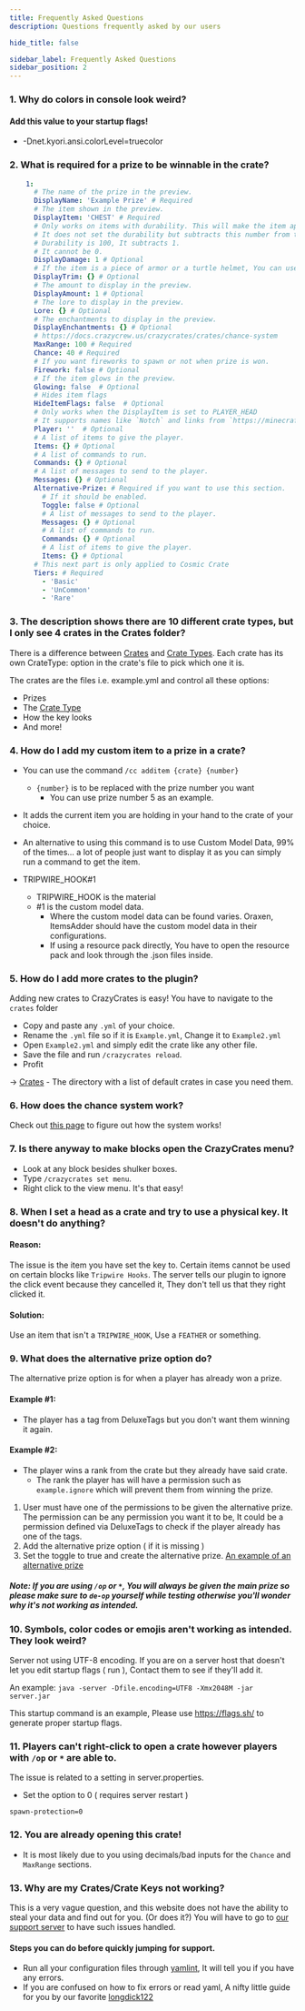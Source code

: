 ```yaml
---
title: Frequently Asked Questions
description: Questions frequently asked by our users

hide_title: false

sidebar_label: Frequently Asked Questions
sidebar_position: 2
---
```

### 1. Why do colors in console look weird?
#### Add this value to your startup flags!
 * -Dnet.kyori.ansi.colorLevel=truecolor
### 2. What is required for a prize to be winnable in the crate?
```yaml
    1:
      # The name of the prize in the preview.
      DisplayName: 'Example Prize' # Required
      # The item shown in the preview.
      DisplayItem: 'CHEST' # Required
      # Only works on items with durability. This will make the item appear more damaged.
      # It does not set the durability but subtracts this number from the durability
      # Durability is 100, It subtracts 1.
      # It cannot be 0.
      DisplayDamage: 1 # Optional
      # If the item is a piece of armor or a turtle helmet, You can use trims.
      DisplayTrim: {} # Optional
      # The amount to display in the preview.
      DisplayAmount: 1 # Optional
      # The lore to display in the preview.
      Lore: {} # Optional
      # The enchantments to display in the preview.
      DisplayEnchantments: {} # Optional
      # https://docs.crazycrew.us/crazycrates/crates/chance-system
      MaxRange: 100 # Required
      Chance: 40 # Required
      # If you want fireworks to spawn or not when prize is won.
      Firework: false # Optional
      # If the item glows in the preview.
      Glowing: false  # Optional
      # Hides item flags
      HideItemFlags: false  # Optional
      # Only works when the DisplayItem is set to PLAYER_HEAD
      # It supports names like `Notch` and links from `https://minecraft-heads.com/`
      Player: ''  # Optional
      # A list of items to give the player.
      Items: {} # Optional
      # A list of commands to run.
      Commands: {} # Optional
      # A list of messages to send to the player.
      Messages: {} # Optional
      Alternative-Prize: # Required if you want to use this section.
        # If it should be enabled.
        Toggle: false # Optional
        # A list of messages to send to the player.
        Messages: {} # Optional
        # A list of commands to run.
        Commands: {} # Optional
        # A list of items to give the player.
        Items: {} # Optional
      # This next part is only applied to Cosmic Crate
      Tiers: # Required
        - 'Basic'
        - 'UnCommon'
        - 'Rare'
```

### 3. The description shows there are 10 different crate types, but I only see 4 crates in the Crates folder?
There is a difference between [Crates](guides/crates/examples/csgocrate-example.md) and [Crate Types](misc/crate-types.md). Each crate has its own CrateType: option in the crate's file to pick which one it is.

The crates are the files i.e. example.yml and control all these options:
* Prizes
* The [Crate Type](misc/crate-types.md)
* How the key looks
* And more!

### 4. How do I add my custom item to a prize in a crate?
* You can use the command `/cc additem {crate} {number}`
  * `{number}` is to be replaced with the prize number you want
    * You can use prize number 5 as an example.
* It adds the current item you are holding in your hand to the crate of your choice.

* An alternative to using this command is to use Custom Model Data, 99% of the times... a lot of people just want to display it as you can simply run a command to get the item.
 * TRIPWIRE_HOOK#1
   * TRIPWIRE_HOOK is the material
   * #1 is the custom model data.
     * Where the custom model data can be found varies. Oraxen, ItemsAdder should have the custom model data in their configurations.
     * If using a resource pack directly, You have to open the resource pack and look through the .json files inside.

### 5. How do I add more crates to the plugin?
Adding new crates to CrazyCrates is easy! You have to navigate to the `crates` folder
* Copy and paste any `.yml` of your choice.
* Rename the `.yml` file so if it is `Example.yml`, Change it to `Example2.yml`
* Open `Example2.yml` and simply edit the crate like any other file.
* Save the file and run `/crazycrates reload`.
* Profit

-> [Crates](guides/crates/examples/csgocrate-example.md) - The directory with a list of default crates in case you need them.

### 6. How does the chance system work?
Check out [this page](guides/crates/chance-system) to figure out how the system works!

### 7. Is there anyway to make blocks open the CrazyCrates menu?
* Look at any block besides shulker boxes.
* Type `/crazycrates set menu`.
* Right click to the view menu. It's that easy!

### 8. When I set a head as a crate and try to use a physical key. It doesn't do anything?
#### Reason:
The issue is the item you have set the key to. Certain items cannot be used on certain blocks like `Tripwire Hooks`. The server tells our plugin to ignore the click event because they cancelled it, They don't tell us that they right clicked it.
#### Solution:
Use an item that isn't a `TRIPWIRE_HOOK`, Use a `FEATHER` or something.

### 9. What does the alternative prize option do?
The alternative prize option is for when a player has already won a prize.

#### Example #1: 
* The player has a tag from DeluxeTags but you don't want them winning it again.
#### Example #2:
* The player wins a rank from the crate but they already have said crate.
  * The rank the player has will have a permission such as `example.ignore` which will prevent them from winning the prize.

1. User must have one of the permissions to be given the alternative prize.
The permission can be any permission you want it to be, It could be a permission defined via DeluxeTags to check if the player already has one of the tags.
2. Add the alternative prize option ( if it is missing )
3. Set the toggle to true and create the alternative prize.
[An example of an alternative prize](https://github.com/Crazy-Crew/CrazyCrates/blob/eeab4ad344f637570ec72a88493384456fe57719/paper/src/main/resources/crates/CrateExample.yml#L154)

##### Note: If you are using `/op` or `*`, You will always be given the main prize so please make sure to `de-op` yourself while testing otherwise you'll wonder why it's not working as intended.

### 10. Symbols, color codes or emojis aren't working as intended. They look weird?
Server not using UTF-8 encoding. If you are on a server host that doesn't let you edit startup flags ( run ), Contact them to see if they'll add it.

An example: `java -server -Dfile.encoding=UTF8 -Xmx2048M -jar server.jar`

This startup command is an example, Please use https://flags.sh/ to generate proper startup flags.

### 11. Players can't right-click to open a crate however players with `/op` or `*` are able to.
The issue is related to a setting in server.properties.
 * Set the option to 0  ( requires server restart )
```
spawn-protection=0
```

### 12. You are already opening this crate!
 * It is most likely due to you using decimals/bad inputs for the `Chance` and `MaxRange` sections.

### 13. Why are my Crates/Crate Keys not working?
This is a very vague question, and this website does not have the ability to steal your data and find out for you. (Or does it?) You will have to go to [our support server](https://discord.gg/badbones-s-live-chat-182615261403283459) to have such issues handled.

#### Steps you can do before quickly jumping for support.
 * Run all your configuration files through [yamlint](https://www.yamllint.com/), It will tell you if you have any errors.
 * If you are confused on how to fix errors or read yaml, A nifty little guide for you by our favorite [longdick122](https://longbow122.github.io/learnerForYAML/)